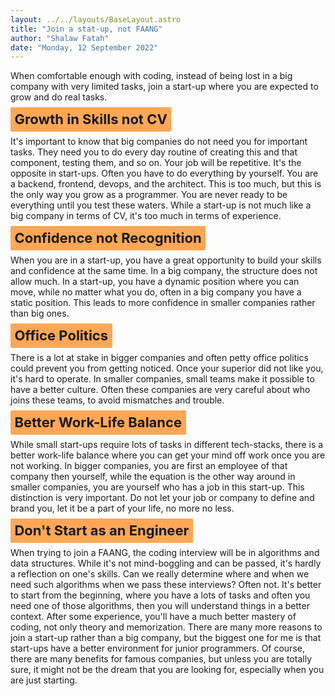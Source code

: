 ```yaml
---
layout: ../../layouts/BaseLayout.astro
title: "Join a stat-up, not FAANG"
author: "Shalaw Fatah"
date: "Monday, 12 September 2022"
---
```

When comfortable enough with coding, instead of being lost in a big company with very limited tasks, join a start-up where you are expected to grow and do real tasks.
## Growth in Skills not CV
It's important to know that big companies do not need you for important tasks. They need you to do every day routine of creating this and that component, testing them, and so on. Your job will be repetitive. It's the opposite in start-ups. Often you have to do everything by yourself. You are a backend, frontend, devops, and the architect. 
This is too much, but this is the only way you grow as a programmer. You are never ready to be everything until you test these waters. While a start-up is not much like a big company in terms of CV, it's too much in terms of experience.
## Confidence not Recognition
When you are in a start-up, you have a great opportunity to build your skills and confidence at the same time. In a big company, the structure does not allow much. In a start-up, you have a dynamic position where you can move, while no matter what you do, often in a big company you have a static position. 
This leads to more confidence in smaller companies rather than big ones.
## Office Politics
There is a lot at stake in bigger companies and often petty office politics could prevent you from getting noticed. Once your superior did not like you, it's hard to operate. In smaller companies, small teams make it possible to have a better culture. 
Often these companies are very careful about who joins these teams, to avoid mismatches and trouble.
## Better Work-Life Balance
While small start-ups require lots of tasks in different tech-stacks, there is a better work-life balance where you can get your mind off work once you are not working. In bigger companies, you are first an employee of that company then yourself, while the equation is the other way around in smaller companies, you are yourself who has a job in this start-up. 
This distinction is very important. Do not let your job or company to define and brand you, let it be a part of your life, no more no less.
## Don't Start as an Engineer
When trying to join a FAANG, the coding interview will be in algorithms and data structures. While it's not mind-boggling and can be passed, it's hardly a reflection on one's skills. 
Can we really determine where and when we need such algorithms when we pass these interviews? Often not. It's better to start from the beginning, where you have a lots of tasks and often you need one of those algorithms, then you will understand things in a better context. After some experience, you'll have a much better mastery of coding, not only theory and memorization.
There are many more reasons to join a start-up rather than a big company, but the biggest one for me is that start-ups have a better environment for junior programmers. Of course, there are many benefits for famous companies, but unless you are totally sure, it might not be the dream that you are looking for, especially when you are just starting.













<style>
    h2 {
        font-size: 22px;
        font-weight: 700;
        background-color: #FFA756;
        display: inline;
        padding: .4rem;
        border-radius: 2px;
    }
</style>